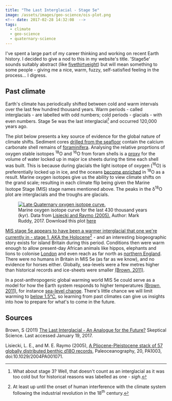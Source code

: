 ```yaml
---
title: "The Last Interglacial - Stage 5e"
image: /assets/images/geo-science/ois-plot.png
<!-- date: 2017-02-28 14:32:08  -->
tags: 
  - climate 
  - geo-science
  - quaternary-science
---
```


I've spent a large part of my career thinking and working on recent Earth history. I decided to give a nod to this in my website's title. 'Stage5e' sounds suitably abstract (like [fivethirtyeight](https://fivethirtyeight.com/)) but will mean something to some people - giving me a nice, warm, fuzzy, self-satisfied feeling in the process... I digress.

## Past climate 

Earth's climate has periodically shifted between cold and warm intervals over the last few hundred thousand years. Warm periods - called interglacials - are labelled with odd numbers; cold periods - glacials - with even numbers. Stage 5e was the last interglacial[^stage3-fn] and occurred 120,000 years ago. 

The plot below presents a key source of evidence for the global nature of climate shifts. Sediment cores [drilled from the seafloor](http://www.odplegacy.org/) contain the calcium carbonate shell remains of [foraminifera](https://en.wikipedia.org/wiki/Foraminifera). Analysing the relative proprtions of oxygen stable isotopes <sup>18</sup>O and <sup>16</sup>O from foram shells is a [proxy](https://en.wikipedia.org/wiki/Proxy_(climate)) for the volume of water locked up in major ice sheets during the time each shell was built. This is because during glacials the light isotope of oxygen (<sup>16</sup>O) is preferentially locked up in ice, and the oceans [become enriched](http://earthobservatory.nasa.gov/Features/Paleoclimatology_OxygenBalance/) in <sup>18</sup>O as a result. Marine oxygen isotopes give us the ability to view climate shifts on the grand scale; resulting in each climate flip being given the Marine Isotope Stage (MIS) stage names mentioned above. The peaks in the &delta;<sup>18</sup>O plot are interglacials and the troughs are glacials. 

<figure class="align-centre">
  <a href="{{ site.url }}{{ site.baseurl }}/assets/images/geo-science/ois-plot.png"><img src="{{ site.url }}{{ site.baseurl }}/assets/images/geo-science/ois-plot.png" alt="Late Quaternary oxygen isotope curve."></a>
  <figcaption>Marine oxygen isotope curve for the last 430 thousand years (kyr). Data from <a href="http://www.lorraine-lisiecki.com/stack.html" target="_blank">Lisiecki and Raymo (2005).</a> Author: Mark Ruddy, 2017. Download this plot <a href="{{ site.url }}{{ site.baseurl }}"> </a> <a href="{{ site.downloadurl }}06f678dc/LisieckiRaymo2005_d18O.pdf">here</figcaption>
</figure> 

MIS stage 5e appears to have been a warmer interglacial that one we're currently in - stage 1, AKA the Holocene[^temp-fn] - and an interesting biogeographic story exists for island Britain during this period. Conditions then were warm enough to allow present-day African animals like hippos, elephants and lions to colonise [London](http://london-nerc-dtp.org/2016/02/10/a-past-paradise-in-central-london/) and even reach as far north as [northern England](https://doi.pangaea.de/10.1594/PANGAEA.64382). There were no humans in Britain in MIS 5e (as far as we know), and no evidence for horses either. Globally, sea-levels were a few metres higher than historical records and ice-sheets were smaller <a href="#sources">(Brown, 2011)</a>.

In a post-anthropogenic global warming world MIS 5e could serve as a model for how the Earth system responds to higher temperatures <a href="#sources">(Brown, 2011)</a>, for instance [sea-level change](http://science.sciencemag.org/content/355/6322/276). There's little chance we will limit warming to [below 1.5&deg;C](https://www.carbonbrief.org/analysis-only-five-years-left-before-one-point-five-c-budget-is-blown), so learning from past climates can give us insights into how to prepare for what's to come in the future.


[^stage3-fn]: What about stage 3? Well, that doesn't count as an interglacial as it was too cold but for historical reasons was labelled as one - *sigh*.

[^temp-fn]: At least up until the onset of human interference with the climate system following the industrial revolution in the 18<sup>th</sup> century.



## Sources

Brown, S (2011) <a href="https://www.skepticalscience.com/LIG1-0706.html" target="_blank">The Last Interglacial - An Analogue for the Future?</a> Skeptical Science. Last accessed January 19, 2017.

Lisiecki, L. E., and M. E. Raymo (2005), <a href="http://www.lorraine-lisiecki.com/LisieckiRaymo2005.pdf" target="_blank">A Pliocene-Pleistocene stack of 57 globally distributed benthic d18O records</a>, Paleoceanography, 20, PA1003, doi:10.1029/2004PA001071.



